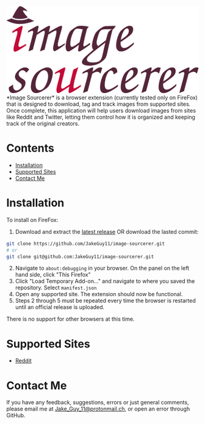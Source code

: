 <img src="/icons/logo-large.png" alt="Image Sourcerer" width=1024>
*Image Sourcerer* is a browser extension (currently tested only on FireFox) that is designed to download, tag and track images from supported sites. Once complete, this application will help users download images from sites like Reddit and Twitter, letting them control how it is organized and keeping track of the original creators.

# Contents
- [Installation](#Installation)
- [Supported Sites](#Supported-Sites)
- [Contact Me](#Contact-Me)

# Installation
To install on FireFox:
1. Download and extract the [latest release](https://github.com/JakeGuy11/image-sourcerer/releases) OR download the lasted commit:
```bash
git clone https://github.com/JakeGuy11/image-sourcerer.git
# or
git clone git@github.com:JakeGuy11/image-sourcerer.git
```
2. Navigate to `about:debugging` in your browser. On the panel on the left hand side, click "This Firefox"
3. Click "Load Temporary Add-on..." and navigate to where you saved the repository. Select `manifest.json`
5. Open any supported site. The extension should now be functional.
6. Steps 2 through 5 must be repeated every time the browser is restarted until an official release is uploaded.

There is no support for other browsers at this time.

# Supported Sites
- [Reddit](https://www.reddit.com/)

# Contact Me
If you have any feedback, suggestions, errors or just general comments, please email me at Jake_Guy_11@protonmail.ch, or open an error through GitHub.
